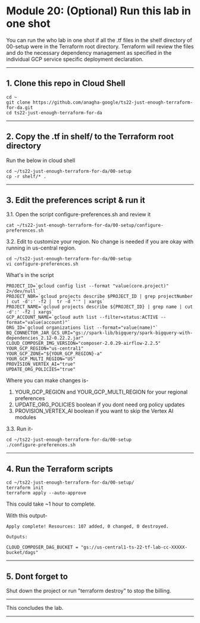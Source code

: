 # Module 20: (Optional) Run this lab in one shot

You can run the who lab in one shot if all the .tf files in the shelf directory of 00-setup were in the Terraform root directory. Terraform will review the files and do the necessary dependency management as specified in the individual GCP service specific deployment declaration.

<hr>

## 1. Clone this repo in Cloud Shell

```
cd ~
git clone https://github.com/anagha-google/ts22-just-enough-terraform-for-da.git
cd ts22-just-enough-terraform-for-da
```

<hr>

## 2. Copy the .tf in shelf/ to the Terraform root directory

Run the below in cloud shell
```
cd ~/ts22-just-enough-terraform-for-da/00-setup
cp -r shelf/* .
```

<hr>

## 3. Edit the preferences script & run it

3.1. Open the script configure-preferences.sh and review it
```
cat ~/ts22-just-enough-terraform-for-da/00-setup/configure-preferences.sh
```



3.2. Edit to customize your region. No change is needed if you are okay with running in us-central region.

```
cd ~/ts22-just-enough-terraform-for-da/00-setup
vi configure-preferences.sh
```

What's in the script
```
PROJECT_ID=`gcloud config list --format "value(core.project)" 2>/dev/null`
PROJECT_NBR=`gcloud projects describe $PROJECT_ID | grep projectNumber | cut -d':' -f2 |  tr -d "'" | xargs`
PROJECT_NAME=`gcloud projects describe ${PROJECT_ID} | grep name | cut -d':' -f2 | xargs`
GCP_ACCOUNT_NAME=`gcloud auth list --filter=status:ACTIVE --format="value(account)"`
ORG_ID=`gcloud organizations list --format="value(name)"`
BQ_CONNECTOR_JAR_GCS_URI="gs://spark-lib/bigquery/spark-bigquery-with-dependencies_2.12-0.22.2.jar"
CLOUD_COMPOSER_IMG_VERSION="composer-2.0.29-airflow-2.2.5"
YOUR_GCP_REGION="us-central1"
YOUR_GCP_ZONE="${YOUR_GCP_REGION}-a"
YOUR_GCP_MULTI_REGION="US"
PROVISION_VERTEX_AI="true"
UPDATE_ORG_POLICIES="true"
```

Where you can make changes is-
1. YOUR_GCP_REGION and YOUR_GCP_MULTI_REGION for your regional preferences
2. UPDATE_ORG_POLICIES boolean if you dont need org policy updates
3. PROVISION_VERTEX_AI boolean if you want to skip the Vertex AI modules


3.3. Run it-
```
cd ~/ts22-just-enough-terraform-for-da/00-setup
./configure-preferences.sh
```

<hr>

## 4. Run the Terraform scripts
```
cd ~/ts22-just-enough-terraform-for-da/00-setup/
terraform init
terraform apply --auto-approve
```

This could take ~1 hour to complete.

With this output-
```
Apply complete! Resources: 107 added, 0 changed, 0 destroyed.

Outputs:

CLOUD_COMPOSER_DAG_BUCKET = "gs://us-central1-ts-22-tf-lab-cc-XXXXX-bucket/dags"
```

<hr>

## 5. Dont forget to
Shut down the project or run "terraform destroy" to stop the billing.

<hr>
This concludes the lab.
<hr>
